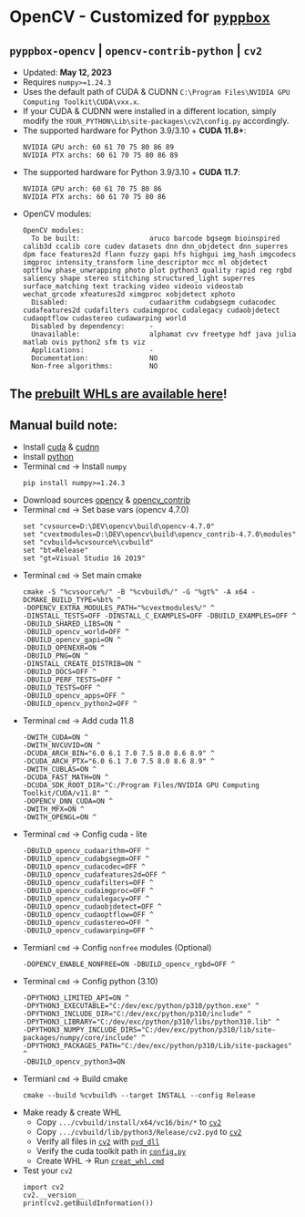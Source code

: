 # OpenCV - Customized for [`pyppbox`](https://github.com/rathaumons/pyppbox)

##  `pyppbox-opencv` | `opencv-contrib-python` | `cv2`

* Updated: **May 12, 2023**
* Requires `numpy>=1.24.3`
* Uses the default path of CUDA & CUDNN `C:\Program Files\NVIDIA GPU Computing Toolkit\CUDA\vxx.x`. 
* If your CUDA & CUDNN were installed in a different location, simply modify the `YOUR_PYTHON\Lib\site-packages\cv2\config.py` accordingly.
* The supported hardware for Python 3.9/3.10 + **CUDA 11.8+**:
  ```
  NVIDIA GPU arch: 60 61 70 75 80 86 89
  NVIDIA PTX archs: 60 61 70 75 80 86 89
  ```
* The supported hardware for Python 3.9/3.10 + **CUDA 11.7**:
  ```
  NVIDIA GPU arch: 60 61 70 75 80 86
  NVIDIA PTX archs: 60 61 70 75 80 86
  ```
* OpenCV modules:
  ```
  OpenCV modules:
    To be built:                 aruco barcode bgsegm bioinspired calib3d ccalib core cudev datasets dnn dnn_objdetect dnn_superres dpm face features2d flann fuzzy gapi hfs highgui img_hash imgcodecs imgproc intensity_transform line_descriptor mcc ml objdetect optflow phase_unwrapping photo plot python3 quality rapid reg rgbd saliency shape stereo stitching structured_light superres surface_matching text tracking video videoio videostab wechat_qrcode xfeatures2d ximgproc xobjdetect xphoto
    Disabled:                    cudaarithm cudabgsegm cudacodec cudafeatures2d cudafilters cudaimgproc cudalegacy cudaobjdetect cudaoptflow cudastereo cudawarping world
    Disabled by dependency:      -
    Unavailable:                 alphamat cvv freetype hdf java julia matlab ovis python2 sfm ts viz
    Applications:                -
    Documentation:               NO
    Non-free algorithms:         NO
  ```

## The [prebuilt WHLs are available here](https://github.com/rathaumons/pyppbox-custpkg)!

## Manual build note:

* Install [cuda](https://developer.nvidia.com/cuda-downloads) & [cudnn](https://developer.nvidia.com/rdp/cudnn-download)
* Install [python](https://www.python.org/downloads/windows/)
* Terminal `cmd` -> Install `numpy`
  ```
  pip install numpy>=1.24.3
  ```
* Download sources [opencv](https://github.com/opencv/opencv/tags) & [opencv_contrib](https://github.com/opencv/opencv_contrib/tags)
* Terminal `cmd` -> Set base vars (opencv 4.7.0)
  ```
  set "cvsource=D:\DEV\opencv\build\opencv-4.7.0"
  set "cvextmodules=D:\DEV\opencv\build\opencv_contrib-4.7.0\modules"
  set "cvbuild=%cvsource%\cvbuild"
  set "bt=Release"
  set "gt=Visual Studio 16 2019"
  ```
* Terminal `cmd` -> Set main cmake
  ```
  cmake -S "%cvsource%/" -B "%cvbuild%/" -G "%gt%" -A x64 -DCMAKE_BUILD_TYPE=%bt% ^
  -DOPENCV_EXTRA_MODULES_PATH="%cvextmodules%/" ^
  -DINSTALL_TESTS=OFF -DINSTALL_C_EXAMPLES=OFF -DBUILD_EXAMPLES=OFF ^
  -DBUILD_SHARED_LIBS=ON ^
  -DBUILD_opencv_world=OFF ^
  -DBUILD_opencv_gapi=ON ^
  -DBUILD_OPENEXR=ON ^
  -DBUILD_PNG=ON ^
  -DINSTALL_CREATE_DISTRIB=ON ^
  -DBUILD_DOCS=OFF ^
  -DBUILD_PERF_TESTS=OFF ^
  -DBUILD_TESTS=OFF ^
  -DBUILD_opencv_apps=OFF ^
  -DBUILD_opencv_python2=OFF ^
  ```
* Terminal `cmd` -> Add cuda 11.8
  ```
  -DWITH_CUDA=ON ^
  -DWITH_NVCUVID=ON ^
  -DCUDA_ARCH_BIN="6.0 6.1 7.0 7.5 8.0 8.6 8.9" ^
  -DCUDA_ARCH_PTX="6.0 6.1 7.0 7.5 8.0 8.6 8.9" ^
  -DWITH_CUBLAS=ON ^
  -DCUDA_FAST_MATH=ON ^
  -DCUDA_SDK_ROOT_DIR="C:/Program Files/NVIDIA GPU Computing Toolkit/CUDA/v11.8" ^
  -DOPENCV_DNN_CUDA=ON ^
  -DWITH_MFX=ON ^
  -DWITH_OPENGL=ON ^
  ```
* Terminal `cmd` -> Config cuda - lite
  ```
  -DBUILD_opencv_cudaarithm=OFF ^
  -DBUILD_opencv_cudabgsegm=OFF ^
  -DBUILD_opencv_cudacodec=OFF ^
  -DBUILD_opencv_cudafeatures2d=OFF ^
  -DBUILD_opencv_cudafilters=OFF ^
  -DBUILD_opencv_cudaimgproc=OFF ^
  -DBUILD_opencv_cudalegacy=OFF ^
  -DBUILD_opencv_cudaobjdetect=OFF ^
  -DBUILD_opencv_cudaoptflow=OFF ^
  -DBUILD_opencv_cudastereo=OFF ^
  -DBUILD_opencv_cudawarping=OFF ^
  ```
* Termianl `cmd` -> Config `nonfree` modules (Optional)
  ```
  -DOPENCV_ENABLE_NONFREE=ON -DBUILD_opencv_rgbd=OFF ^
  ```
* Terminal `cmd` -> Config python (3.10)
  ```
  -DPYTHON3_LIMITED_API=ON ^
  -DPYTHON3_EXECUTABLE="C:/dev/exc/python/p310/python.exe" ^
  -DPYTHON3_INCLUDE_DIR="C:/dev/exc/python/p310/include" ^
  -DPYTHON3_LIBRARY="C:/dev/exc/python/p310/libs/python310.lib" ^
  -DPYTHON3_NUMPY_INCLUDE_DIRS="C:/dev/exc/python/p310/lib/site-packages/numpy/core/include" ^
  -DPYTHON3_PACKAGES_PATH="C:/dev/exc/python/p310/Lib/site-packages" ^
  -DBUILD_opencv_python3=ON
  ```
* Termianl `cmd` -> Build cmake
  ```
  cmake --build %cvbuild% --target INSTALL --config Release
  ```
* Make ready & create WHL
  - Copy `.../cvbuild/install/x64/vc16/bin/*` to [`cv2`](cv2)
  - Copy `.../cvbuild/lib/python3/Release/cv2.pyd` to [`cv2`](cv2)
  - Verify all files in [`cv2`](cv2) with [`pyd_dll`](cv2/pyd_dll)
  - Verify the cuda toolkit path in [`config.py`](cv2/config.py)
  - Create WHL -> Run [`creat_whl.cmd`](creat_whl.cmd)
* Test your `cv2`
  ```
  import cv2
  cv2.__version__
  print(cv2.getBuildInformation()) 
  ```
